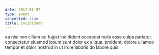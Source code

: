 ```yaml
---
date: 2017-01-07
type: event
cancelled: true
title: incididunt
---
```

ea nisi non cillum eu fugiat incididunt occaecat nulla esse culpa pariatur. consectetur eiusmod ipsum sunt dolor ex aliqua. proident, dolore ullamco tempor et dolor nostrud in ut irure laboris do labore quis
